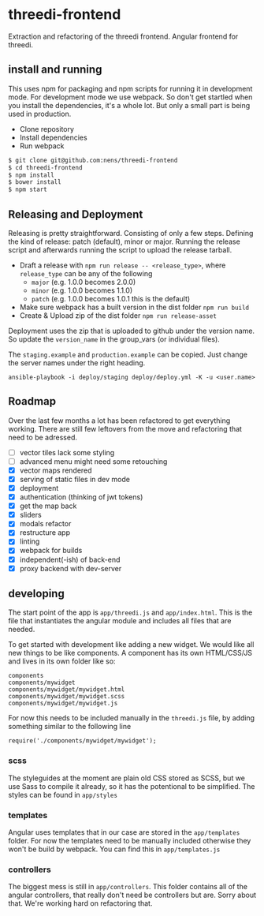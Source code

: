 # threedi-frontend
Extraction and refactoring of the threedi frontend. Angular frontend for threedi.

## install and running
This uses npm for packaging and npm scripts for running it in development mode.
For development mode we use webpack. So don't get startled when you install
the dependencies, it's a whole lot. But only a small part is being used in
production.

* Clone repository
* Install dependencies
* Run webpack

```bash
$ git clone git@github.com:nens/threedi-frontend
$ cd threedi-frontend
$ npm install
$ bower install
$ npm start
```

## Releasing and Deployment
Releasing is pretty straightforward. Consisting of only a few steps. Defining the kind of release:
patch (default), minor or major. Running the release script and afterwards running the script to
upload the release tarball.

* Draft a release with `npm run release -- <release_type>`, where `release_type` can be any of the following
    * `major` (e.g. 1.0.0 becomes 2.0.0)
    * `minor` (e.g. 1.0.0 becomes 1.1.0)
    * `patch` (e.g. 1.0.0 becomes 1.0.1 this is the default)
* Make sure webpack has a built version in the dist folder `npm run build`
* Create & Upload zip of the dist folder `npm run release-asset`

Deployment uses the zip that is uploaded to github under the version name. So update the
`version_name` in the group_vars (or individual files).

The `staging.example` and `production.example` can be copied. Just change the server names
under the right heading.

```
ansible-playbook -i deploy/staging deploy/deploy.yml -K -u <user.name>
```

## Roadmap

Over the last few months a lot has been refactored to get everything working.
There are still few leftovers from the move and refactoring that need to
be adressed.

- [ ] vector tiles lack some styling
- [ ] advanced menu might need some retouching
- [x] vector maps rendered
- [x] serving of static files in dev mode
- [x] deployment
- [x] authentication (thinking of jwt tokens)
- [x] get the map back
- [x] sliders
- [x] modals refactor
- [x] restructure app
- [x] linting
- [x] webpack for builds
- [x] independent(-ish) of back-end
- [x] proxy backend with dev-server

## developing
The start point of the app is `app/threedi.js` and `app/index.html`.
This is the file that instantiates the angular module and includes all files
that are needed.

To get started with development like adding a new widget. We would like all new
things to be like components. A component has its own HTML/CSS/JS and lives
in its own folder like so:
```
components
components/mywidget
components/mywidget/mywidget.html
components/mywidget/mywidget.scss
components/mywidget/mywidget.js
```
For now this needs to be included manually in the `threedi.js` file, by
adding something similar to the following line

```
require('./components/mywidget/mywidget');
```

### scss
The styleguides at the moment are plain old CSS stored as SCSS, but we use Sass
to compile it already, so it has the potentional to be simplified.
The styles can be found in `app/styles`

### templates
Angular uses templates that in our case are stored in the `app/templates`
folder.
For now the templates need to be manually included otherwise they won't be build
by webpack. You can find this in `app/templates.js`

### controllers
The biggest mess is still in `app/controllers`. This folder contains all of the
angular controllers, that really don't need be controllers but are. Sorry about
that.
We're working hard on refactoring that.
